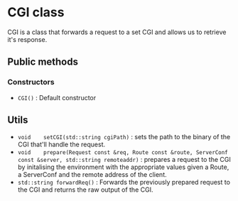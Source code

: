 # CGI class

CGI is a class that forwards a request to a set CGI and allows us to retrieve it's response.

## Public methods

### Constructors
- `CGI()` : Default constructor

## Utils

- `void    setCGI(std::string cgiPath)` : sets the path to the binary of the CGI that'll handle the request.
- `void    prepare(Request const &req,
                        Route const &route,
                        ServerConf const &server,
                        std::string remoteaddr)` : prepares a request to the CGI by initalising the environment with the appropriate values given a Route, a ServerConf and the remote address of the client.
- `std::string forwardReq()` : Forwards the previously prepared request to the CGI and returns the raw output of the CGI.